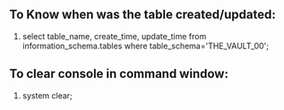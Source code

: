 
## To Know when was the table created/updated:
1. select table_name, create_time, update_time from information_schema.tables where table_schema='THE_VAULT_00';

## To clear console in command window:
1. system clear;

